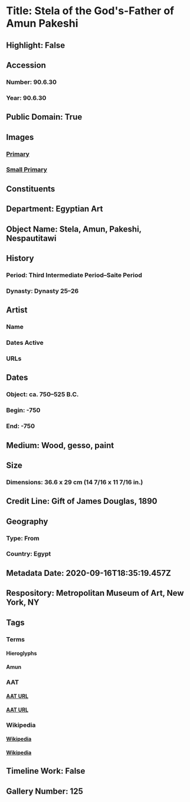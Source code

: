 # Title: Stela of the God's-Father of Amun Pakeshi
## Highlight: False
## Accession
### Number: 90.6.30
### Year: 90.6.30
## Public Domain: True
## Images
### [Primary](https://images.metmuseum.org/CRDImages/eg/original/90.6.30_EGDP015368.jpg)
### [Small Primary](https://images.metmuseum.org/CRDImages/eg/web-large/90.6.30_EGDP015368.jpg)
## Constituents
## Department: Egyptian Art
## Object Name: Stela, Amun, Pakeshi, Nespautitawi
## History
### Period: Third Intermediate Period–Saite Period
### Dynasty: Dynasty 25–26
## Artist
### Name
### Dates Active
### URLs
## Dates
### Object: ca. 750–525 B.C.
### Begin: -750
### End: -750
## Medium: Wood, gesso, paint
## Size
### Dimensions: 36.6 x 29 cm (14 7/16 x 11 7/16 in.)
## Credit Line: Gift of James Douglas, 1890
## Geography
### Type: From
### Country: Egypt
## Metadata Date: 2020-09-16T18:35:19.457Z
## Respository: Metropolitan Museum of Art, New York, NY
## Tags
### Terms
#### Hieroglyphs
#### Amun
### AAT
#### [AAT URL](http://vocab.getty.edu/page/aat/300028721)
#### [AAT URL](http://vocab.getty.edu/page/ia/901000100)
### Wikipedia
#### [Wikipedia]()
#### [Wikipedia]()
## Timeline Work: False
## Gallery Number: 125